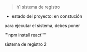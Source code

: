 >h1 sistema de registro</h1>

- estado del proyecto: en constución

para ejecutar el sistema, debes poner 

'''npm install react''''

sistema de registro 2

